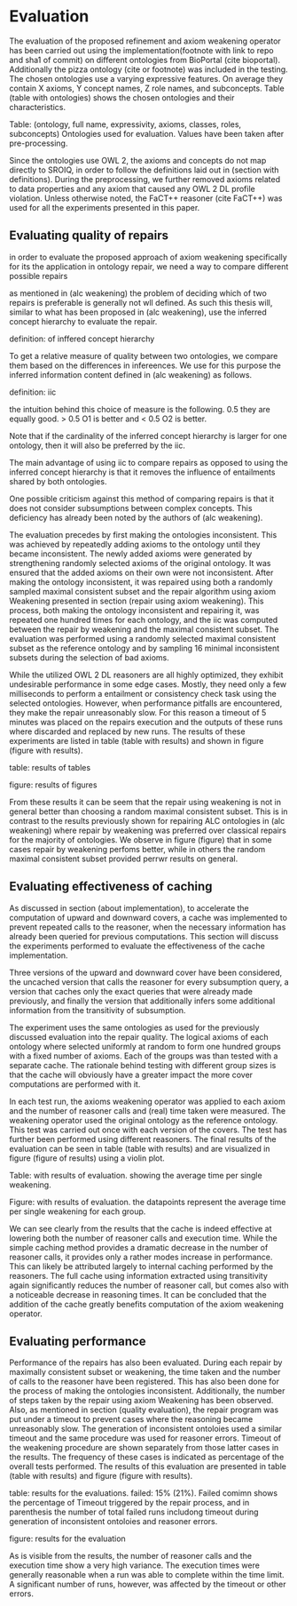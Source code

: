 # Evaluation

The evaluation of the proposed refinement and axiom weakening operator has been carried out using the implementation(footnote with link to repo and sha1 of commit) on different ontologies from BioPortal (cite bioportal). Additionally the pizza ontology (cite or footnote) was included in the testing. The chosen ontologies use a varying expressive features. On average they contain X axioms, Y concept names, Z role names, and subconcepts. Table (table with ontologies) shows the chosen ontologies and their characteristics.

Table: (ontology, full name, expressivity, axioms, classes, roles, subconcepts) Ontologies used for evaluation. Values have been taken after pre-processing.

Since the ontologies use OWL 2, the axioms and concepts do not map directly to SROIQ, in order to follow the definitions laid out in (section with definitions). During the preprocessing, we further removed axioms related to data properties and any axiom that caused any OWL 2 DL profile violation. Unless otherwise noted, the FaCT++ reasoner (cite FaCT++) was used for all the experiments presented in this paper.

## Evaluating quality of repairs

in order to evaluate the proposed approach of axiom weakening specifically for its the application in ontology repair, we need a way to compare different possible repairs 

as mentioned in (alc weakening) the problem of deciding which of two repairs is preferable is generally not wll defined. As such this thesis will, similar to what has been proposed in (alc weakening), use the inferred concept hierarchy to evaluate the repair. 

definition: of inffered concept hierarchy

To get a relative measure of quality between two ontologies, we compare them based on the differences in infereences. We use for this purpose the inferred information content defined in (alc weakening) as follows.

definition: iic

the intuition behind this choice of measure is the following. 0.5 they are equally good. > 0.5 O1 is better and < 0.5 O2 is better.

Note that if the cardinality of the inferred concept hierarchy is larger for one ontology, then it will also be preferred by the iic.

The main advantage of using iic to compare repairs as opposed to using the inferred concept hierarchy is that it removes the influence of entailments shared by both ontologies.

One possible criticism against this method of comparing repairs is that it does not consider subsumptions between complex concepts. This deficiency has already been noted by the authors of (alc weakening).

The evaluation precedes by first making the ontologies inconsistent. This was achieved by repeatedly adding axioms to the ontology until they became inconsistent. The newly added axioms were generated by strengthening randomly selected axioms of the original ontology. It was ensured that the added axioms on their own were not inconsistent. After making the ontology inconsistent, it was repaired using both a randomly sampled maximal consistent subset and the repair algorithm using axiom Weakening presented in section (repair using axiom weakening). This process, both making the ontology inconsistent and repairing it, was repeated one hundred times for each ontology, and the iic was computed between the repair by weakening and the maximal consistent subset. The evaluation was performed using a randomly selected maximal consistent subset as the reference ontology and by sampling 16 minimal inconsistent subsets during the selection of bad axioms.

While the utilized OWL 2 DL reasoners are all highly optimized, they exhibit undesirable performance in some edge cases. Mostly, they need only a few milliseconds to perform a entailment or consistency check task using the selected ontologies. However, when performance pitfalls are encountered, they make the repair unreasonably slow. For this reason a timeout of 5 minutes was placed on the repairs execution and the outputs of these runs where discarded and replaced by new runs. The results of these experiments are listed in table (table with results) and shown in figure (figure with results).

table: results of tables

figure: results of figures 

From these results it can be seem that the repair using weakening is not in general better than choosing a random maximal consistent subset. This is in contrast to the results previously shown for repairing ALC ontologies in (alc weakening) where repair by weakening was preferred over classical repairs for the majority of ontologies. We observe in figure (figure) that in some cases repair by weakening perfoms better, while in others the random maximal consistent subset provided perrwr results on general.

## Evaluating effectiveness of caching

As discussed in section (about implementation), to accelerate the computation of upward and downward covers, a cache was implemented to prevent repeated calls to the reasoner, when the necessary information has already been queried for previous computations. This section will discuss the experiments performed to evaluate the effectiveness of the cache implementation.

Three versions of the upward and downward cover have been considered, the uncached version that calls the reasoner for every subsumption query, a version that caches only the exact queries that were already made previously, and finally the version that additionally infers some additional information from the transitivity of subsumption.

The experiment uses the same ontologies as used for the previously discussed evaluation into the repair quality. The logical axioms of each ontology where selected uniformly at random to form one hundred groups with a fixed number of axioms. Each of the groups was than tested with a separate cache. The rationale behind testing with different group sizes is that the cache will obviously have a greater impact the more cover computations are performed with it.

In each test run, the axioms weakening operator was applied to each axiom and the number of reasoner calls and (real) time taken were measured. The weakening operator used the original ontology as the reference ontology. This test was carried out once with each version of the covers. The test has further been performed using different reasoners. The final results of the evaluation can be seen in table (table with results) and are visualized in figure (figure of results) using a violin plot.

Table: with results of evaluation. showing the average time per single weakening.

Figure: with results of evaluation. the datapoints represent the average time per single weakening for each group.

We can see clearly from the results that the cache is indeed effective at lowering both the number of reasoner calls and execution time. While the simple caching method provides a dramatic decrease in the number of reasoner calls, it provides only a rather modes increase in performance. This can likely be attributed largely to internal caching performed by the reasoners. The full cache using information extracted using transitivity again significantly reduces the number of reasoner call, but comes also with a noticeable decrease in reasoning times. It can be concluded that the addition of the cache greatly benefits computation of the axiom weakening operator.

## Evaluating performance

Performance of the repairs has also been evaluated. During each repair by maximally consistent subset or weakening, the time taken and the number of calls to the reasoner have been registered. This has also been done for the process of making the ontologies inconsistent. Additionally, the number of steps taken by the repair using axiom Weakening has been observed. Also, as mentioned in section (quality evaluation), the repair program was put under a timeout to prevent cases where the reasoning became unreasonably slow. The generation of inconsistent ontoloies used a similar timeout and the same procedure was used for reasoner errors. Timeout of the weakening procedure are shown separately from those latter cases in the results. The frequency of these cases is indicated as percentage of the overall tests performed. The results of this evaluation are presented in table (table with results) and figure (figure with results).

table: results for the evaluations. failed: 15% (21%). Failed comimn shows the percentage of Timeout triggered by the repair process, and in parenthesis the number of total failed runs includong timeout during generation of inconsistent ontoloies and reasoner errors.

figure: results for the evaluation

As is visible from the results, the number of reasoner calls and the execution time show a very high variance. The execution times were generally reasonable when a run was able to complete within the time limit. A significant number of runs, however, was affected by the timeout or other errors.
